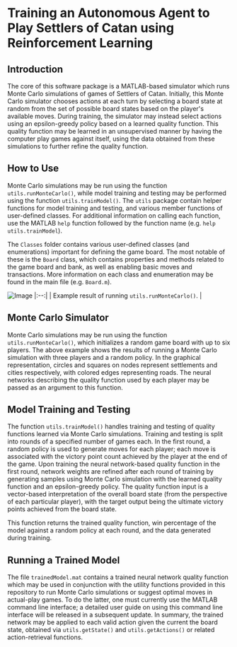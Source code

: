 # Training an Autonomous Agent to Play Settlers of Catan using Reinforcement Learning

## Introduction

The core of this software package is a MATLAB-based simulator which runs Monte Carlo simulations of games of Settlers of Catan. Initially, this Monte Carlo simulator chooses actions at each turn by selecting a board state at random from the set of possible board states based on the player's available moves. During training, the simulator may instead select actions using an epsilon-greedy policy based on a learned quality function. This quality function may be learned in an unsupervised manner by having the computer play games against itself, using the data obtained from these simulations to further refine the quality function.

## How to Use

Monte Carlo simulations may be run using the function `utils.runMonteCarlo()`, while model training and testing may be performed using the function `utils.trainModel()`. The `utils` package contain helper functions for model training and testing, and various member functions of user-defined classes. For additional information on calling each function, use the MATLAB `help` function followed by the function name (e.g. `help utils.trainModel`).

The `Classes` folder contains various user-defined classes (and enumerations) important for defining the game board. The most notable of these is the `Board` class, which contains properties and methods related to the game board and bank, as well as enabling basic moves and transactions. More information on each class and enumeration may be found in the main file (e.g. `Board.m`).

![Image](https://i.imgur.com/Ji1fG7q.png)
|:--:| 
| Example result of running `utils.runMonteCarlo()`. |

## Monte Carlo Simulator

Monte Carlo simulations may be run using the function `utils.runMonteCarlo()`, which initializes a random game board with up to six players. The above example shows the results of running a Monte Carlo simulation with three players and a random policy. In the graphical representation, circles and squares on nodes represent settlements and cities respectively, with colored edges representing roads. The neural networks describing the quality function used by each player may be passed as an argument to this function.

## Model Training and Testing

The function `utils.trainModel()` handles training and testing of quality functions learned via Monte Carlo simulations. Training and testing is split into rounds of a specified number of games each. In the first round, a random policy is used to generate moves for each player; each move is associated with the victory point count achieved by the player at the end of the game. Upon training the neural network-based quality function in the first round, network weights are refined after each round of training by generating samples using Monte Carlo simulation with the learned quality function and an epsilon-greedy policy. The quality function input is a vector-based interpretation of the overall board state (from the perspective of each particular player), with the target output being the ultimate victory points achieved from the board state.

This function returns the trained quality function, win percentage of the model against a random policy at each round, and the data generated during training.

## Running a Trained Model 

The file `trainedModel.mat` contains a trained neural network quality function which may be used in conjunction with the utility functions provided in this repository to run Monte Carlo simulations or suggest optimal moves in actual-play games. To do the latter, one must currently use the MATLAB command line interface; a detailed user guide on using this command line interface will be released in a subsequent update. In summary, the trained network may be applied to each valid action given the current the board state, obtained via `utils.getState()` and `utils.getActions()` or related action-retrieval functions.
